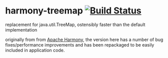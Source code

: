 harmony-treemap [![Build Status](https://travis-ci.org/nigelzor/harmony-treemap.svg?branch=master)](https://travis-ci.org/nigelzor/harmony-treemap)
===============

replacement for java.util.TreeMap, ostensibly faster than the default implementation

originally from from [Apache Harmony](http://harmony.apache.org/), the version here has a number of bug fixes/performance improvements and has been repackaged to be easily included in application code.
